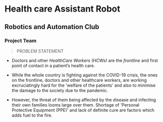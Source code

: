 # Health care Assistant Robot

## Robotics and Automation Club 

### Project Team

> PROBLEM STATEMENT

- Doctors and other _HealthCare Workers (HCWs)_ are the *frontline* and first point of contact in a patient’s
health care.

- While the whole country is fighting against the COVID-19 crisis, the ones on the frontline, doctors and
other healthcare workers, are working excruciatingly hard for the 'welfare of the patients' and also to minimise the damage to the society due to the pandemic.

- However, the threat of them being affected by the disease and infecting their own families looms large over
them. Shortage of 'Personal Protective Equipment (PPE)' and lack of definite cure are factors which adds fuel to the fire.
